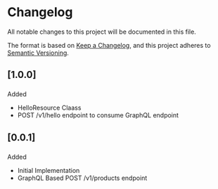# Changelog

All notable changes to this project will be documented in this file.

The format is based on [Keep a Changelog](https://keepachangelog.com/en/1.0.0/),
and this project adheres to [Semantic Versioning](https://semver.org/spec/v2.0.0.html).


## [1.0.0]
### 
Added
- HelloResource Claass
- POST /v1/hello endpoint to consume GraphQL endpoint

## [0.0.1]
### 
Added
- Initial Implementation
- GraphQL Based POST /v1/products endpoint